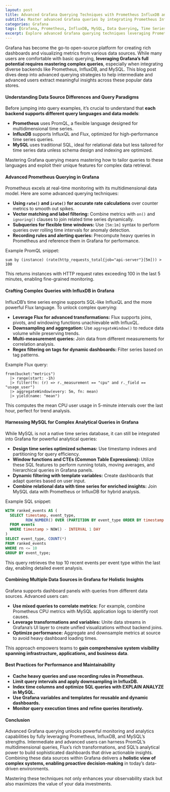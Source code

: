 ```yaml
---
layout: post
title: Advanced Grafana Querying Techniques with Prometheus InfluxDB and MySQL for Complex Data Analysis
subtitle: Master advanced Grafana queries by integrating Prometheus InfluxDB and MySQL for powerful data visualization and insights
categories: Grafana
tags: [Grafana, Prometheus, InfluxDB, MySQL, Data Querying, Time Series, SQL, Monitoring, Visualization, Big Data]
excerpt: Explore advanced Grafana querying techniques leveraging Prometheus InfluxDB and MySQL to perform complex data analysis and create insightful visualizations for monitoring and decision making.
---
```

Grafana has become the go-to open-source platform for creating rich dashboards and visualizing metrics from various data sources. While many users are comfortable with basic querying, **leveraging Grafana’s full potential requires mastering complex queries**, especially when integrating diverse backends like Prometheus, InfluxDB, and MySQL. This blog post dives deep into advanced querying strategies to help intermediate and advanced users extract meaningful insights across these popular data stores.

#### Understanding Data Source Differences and Query Paradigms

Before jumping into query examples, it’s crucial to understand that **each backend supports different query languages and data models**:

- **Prometheus** uses PromQL, a flexible language designed for multidimensional time series.
- **InfluxDB** supports InfluxQL and Flux, optimized for high-performance time series queries.
- **MySQL** uses traditional SQL, ideal for relational data but less tailored for time series data unless schema design and indexing are optimized.

Mastering Grafana querying means mastering how to tailor queries to these languages and exploit their unique features for complex data retrieval.

#### Advanced Prometheus Querying in Grafana

Prometheus excels at real-time monitoring with its multidimensional data model. Here are some advanced querying techniques:

- **Using `rate()` and `irate()` for accurate rate calculations** over counter metrics to smooth out spikes.
- **Vector matching and label filtering:** Combine metrics with `on()` and `ignoring()` clauses to join related time series dynamically.
- **Subqueries for flexible time windows:** Use `[5m:1m]` syntax to perform queries over rolling time intervals for anomaly detection.
- **Recording rules and alerting queries:** Precompute heavy queries in Prometheus and reference them in Grafana for performance.

Example PromQL snippet:

```promql
sum by (instance) (rate(http_requests_total{job="api-server"}[5m])) > 100
```

This returns instances with HTTP request rates exceeding 100 in the last 5 minutes, enabling fine-grained monitoring.

#### Crafting Complex Queries with InfluxDB in Grafana

InfluxDB’s time series engine supports SQL-like InfluxQL and the more powerful Flux language. To unlock complex querying:

- **Leverage Flux for advanced transformations:** Flux supports joins, pivots, and windowing functions unachievable with InfluxQL.
- **Downsampling and aggregation:** Use `aggregateWindow()` to reduce data volume while preserving trends.
- **Multi-measurement queries:** Join data from different measurements for correlation analysis.
- **Regex filtering on tags for dynamic dashboards:** Filter series based on tag patterns.

Example Flux query:

```flux
from(bucket:"metrics")
  |> range(start: -1h)
  |> filter(fn: (r) => r._measurement == "cpu" and r._field == "usage_user")
  |> aggregateWindow(every: 5m, fn: mean)
  |> yield(name: "mean")
```

This computes the mean CPU user usage in 5-minute intervals over the last hour, perfect for trend analysis.

#### Harnessing MySQL for Complex Analytical Queries in Grafana

While MySQL is not a native time series database, it can still be integrated into Grafana for powerful analytical queries:

- **Design time series optimized schemas:** Use timestamp indexes and partitioning for query efficiency.
- **Window functions and CTEs (Common Table Expressions):** Utilize these SQL features to perform running totals, moving averages, and hierarchical queries in Grafana panels.
- **Dynamic filtering with template variables:** Create dashboards that adapt queries based on user input.
- **Combine relational data with time series for enriched insights:** Join MySQL data with Prometheus or InfluxDB for hybrid analysis.

Example SQL snippet:

```sql
WITH ranked_events AS (
  SELECT timestamp, event_type,
         ROW_NUMBER() OVER (PARTITION BY event_type ORDER BY timestamp DESC) as rn
  FROM events
  WHERE timestamp > NOW() - INTERVAL 1 DAY
)
SELECT event_type, COUNT(*)
FROM ranked_events
WHERE rn <= 10
GROUP BY event_type;
```

This query retrieves the top 10 recent events per event type within the last day, enabling detailed event analysis.

#### Combining Multiple Data Sources in Grafana for Holistic Insights

Grafana supports dashboard panels with queries from different data sources. Advanced users can:

- **Use mixed queries to correlate metrics:** For example, combine Prometheus CPU metrics with MySQL application logs to identify root causes.
- **Leverage transformations and variables:** Unite data streams in Grafana’s UI layer to create unified visualizations without backend joins.
- **Optimize performance:** Aggregate and downsample metrics at source to avoid heavy dashboard loading times.

This approach empowers teams to **gain comprehensive system visibility spanning infrastructure, applications, and business data**.

#### Best Practices for Performance and Maintainability

- **Cache heavy queries and use recording rules in Prometheus.**
- **Limit query intervals and apply downsampling in InfluxDB.**
- **Index time columns and optimize SQL queries with EXPLAIN ANALYZE in MySQL.**
- **Use Grafana variables and templates for reusable and dynamic dashboards.**
- **Monitor query execution times and refine queries iteratively.**

#### Conclusion

Advanced Grafana querying unlocks powerful monitoring and analytics capabilities by fully leveraging Prometheus, InfluxDB, and MySQL’s strengths. Intermediate and advanced users can harness PromQL’s multidimensional queries, Flux’s rich transformations, and SQL’s analytical power to build sophisticated dashboards that drive actionable insights. Combining these data sources within Grafana delivers a **holistic view of complex systems, enabling proactive decision-making** in today’s data-driven environments.  

Mastering these techniques not only enhances your observability stack but also maximizes the value of your data investments.
